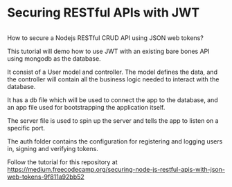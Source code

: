 # Securing RESTful APIs with JWT

![]()

How to secure a Nodejs RESTful CRUD API using JSON web tokens?

This tutorial will demo how to use JWT with an existing bare bones
API using mongodb as the database.

It consist of a User model and controller. The model
defines the data, and the controller will contain all
the business logic needed to interact with the database.

It has a db file which will be used to
connect the app to the database, and an app file used
for bootstrapping the application itself.

The server file is used to spin up the server and tells the
app to listen on a specific port.

The auth folder contains the configuration for registering and
logging users in, signing and verifying tokens.

Follow the tutorial for this repository at https://medium.freecodecamp.org/securing-node-js-restful-apis-with-json-web-tokens-9f811a92bb52
